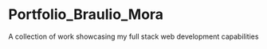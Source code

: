 # Portfolio_Braulio_Mora
A collection of work showcasing my full stack web development capabilities 
